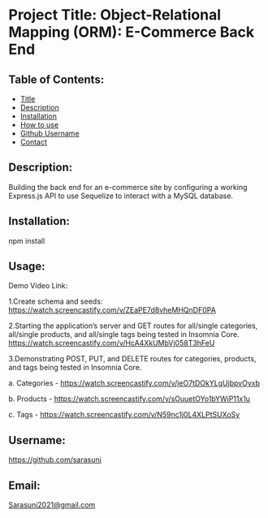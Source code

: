 
# Project Title: Object-Relational Mapping (ORM): E-Commerce Back End


## Table of Contents:
- [Title](#title)
- [Description](#description)
- [Installation](#install)
- [How to use](#usage) 
- [Github Username](#username)
- [Contact](#email)

## Description:

Building the back end for an e-commerce site by configuring a working Express.js API to use Sequelize to interact with a MySQL database.

## Installation:

npm install 

## Usage:
Demo Video Link:

1.Create schema and seeds:
https://watch.screencastify.com/v/ZEaPE7d8vheMHQnDF0PA

2.Starting the application’s server and GET routes for all/single categories, all/single products, and all/single tags being tested in Insomnia Core.
https://watch.screencastify.com/v/HcA4XkUMbVj058T3hFeU

3.Demonstrating POST, PUT, and DELETE routes for categories, products, and tags being tested in Insomnia Core.

  a. Categories - https://watch.screencastify.com/v/jeO7tDOkYLgUjbpvOyxb
  
  b. Products - https://watch.screencastify.com/v/sOuuetOYo1bYWiP11x1u
  
  c. Tags - https://watch.screencastify.com/v/N59nc1j0L4XLPtSUXoSy

## Username:

https://github.com/sarasuni

## Email:

Sarasuni2021@gmail.com



